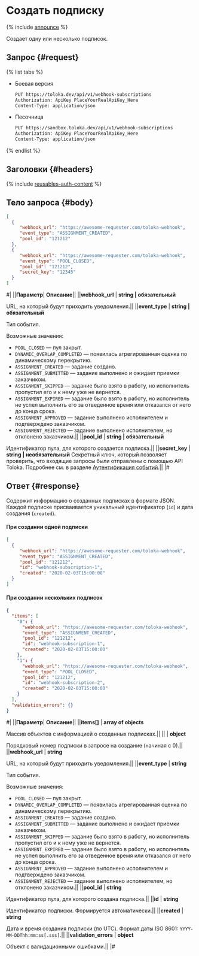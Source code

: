 # Создать подписку

{% include [announce](../_includes/announce.md) %}

Создает одну или несколько подписок.

## Запрос {#request}

{% list tabs %}

- Боевая версия

    ```bash
    PUT https://toloka.dev/api/v1/webhook-subscriptions
    Authorization: ApiKey PlaceYourRealApiKey_Here
    Content-Type: application/json
    ```

- Песочница

    ```bash
    PUT https://sandbox.toloka.dev/api/v1/webhook-subscriptions
    Authorization: ApiKey PlaceYourRealApiKey_Here
    Content-Type: application/json
    ```

{% endlist %}

## Заголовки {#headers}

{% include [reusables-auth-content](../_includes/reusables/id-reusables/auth-content.md) %}

## Тело запроса {#body}

```json
[
  {
     "webhook_url": "https://awesome-requester.com/toloka-webhook",
     "event_type": "ASSIGNMENT_CREATED",
     "pool_id": "121212"
  },
  {
     "webhook_url": "https://awesome-requester.com/toloka-webhook",
     "event_type": "POOL_CLOSED",
     "pool_id": "121212",
     "secret_key": "12345"
  }
]
```

#|
||**Параметр**| **Описание**||
||**webhook_url** | **string \| обязательный**

URL, на который будут приходить уведомления.||
||**event_type** | **string \| обязательный**

Тип события.

Возможные значения:

- `POOL_CLOSED` — пул закрыт.
- `DYNAMIC_OVERLAP_COMPLETED` — появилась агрегированная оценка по динамическому перекрытию.
- `ASSIGNMENT_CREATED` — задание создано.
- `ASSIGNMENT_SUBMITTED` — задание выполнено и ожидает приемки заказчиком.
- `ASSIGNMENT_SKIPPED` — задание было взято в работу, но исполнитель пропустил его и к нему уже не вернется.
- `ASSIGNMENT_EXPIRED` — задание было взято в работу, но исполнитель не успел выполнить его за отведенное время или отказался от него до конца срока.
- `ASSIGNMENT_APPROVED` — задание выполнено исполнителем и подтверждено заказчиком.
- `ASSIGNMENT_REJECTED` — задание выполнено исполнителем, но отклонено заказчиком.||
||**pool_id** | **string \| обязательный**

Идентификатор пула, для которого создается подписка.||
||**secret_key** | **string \| необязательный**
Секретный ключ, который позволяет проверить, что входящие запросы были отправлены с помощью API Toloka. Подробнее см. в разделе [Аутентификация событий](authentication.md).||
|#

## Ответ {#response}

Содержит информацию о созданных подписках в формате JSON. Каждой подписке присваивается уникальный идентификатор (`id`) и дата создания (`created`).

#### При создании одной подписки

```json
[
  {
     "webhook_url": "https://awesome-requester.com/toloka-webhook",
     "event_type": "ASSIGNMENT_CREATED",
     "pool_id": "121212",
     "id": "webhook-subscription-1",
     "created": "2020-02-03T15:00:00"
  }
]
```

#### При создании нескольких подписок

```json
{
  "items": [
    "0": {
      "webhook_url": "https://awesome-requester.com/toloka-webhook",
      "event_type": "ASSIGNMENT_CREATED",
      "pool_id": "121212",
      "id": "webhook-subscription-1",
      "created": "2020-02-03T15:00:00"
    },
    "1": {
      "webhook_url": "https://awesome-requester.com/toloka-webhook",
      "event_type": "POOL_CLOSED",
      "pool_id": "121212",
      "id": "webhook-subscription-2",
      "created": "2020-02-03T15:00:00"
    }
  ],
  "validation_errors": {}
}
```

#|
||**Параметр**| **Описание**||
||**items[]** | **array of objects**

Массив объектов с информацией о созданных подписках.||
||**<n>** | **object**

Порядковый номер подписки в запросе на создание (начиная с 0).||
||**webhook_url** | **string**

URL, на который будут приходить уведомления.||
||**event_type** | **string**

Тип события.

Возможные значения:

- `POOL_CLOSED` — пул закрыт.
- `DYNAMIC_OVERLAP_COMPLETED` — появилась агрегированная оценка по динамическому перекрытию.
- `ASSIGNMENT_CREATED` — задание создано.
- `ASSIGNMENT_SUBMITTED` — задание выполнено и ожидает приемки заказчиком.
- `ASSIGNMENT_SKIPPED` — задание было взято в работу, но исполнитель пропустил его и к нему уже не вернется.
- `ASSIGNMENT_EXPIRED` — задание было взято в работу, но исполнитель не успел выполнить его за отведенное время или отказался от него до конца срока.
- `ASSIGNMENT_APPROVED` — задание выполнено исполнителем и подтверждено заказчиком.
- `ASSIGNMENT_REJECTED` — задание выполнено исполнителем, но отклонено заказчиком.||
||**pool_id** | **string**

Идентификатор пула, для которого создана подписка.||
||**id** | **string**

Идентификатор подписки. Формируется автоматически.||
||**created** | **string**

Дата и время создания подписки (по UTC). Формат даты ISO 8601: `YYYY-MM-DDThh:mm:ss[.sss]`.||
||**validation_errors** | **object**

Объект с валидационными ошибками.||
|#